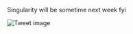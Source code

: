Singularity will be sometime next week fyi


![Tweet image](/assets/crosspoast/GIKx2TRagAAJk7j.jpg)

